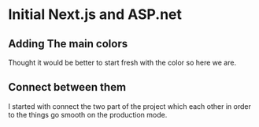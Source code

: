 # Initial Next.js and ASP.net

## Adding The main colors

Thought it would be better to start fresh with the color so here we are.

## Connect between them

I started with connect the two part of the project which each other in order to the things go smooth on the production mode.
